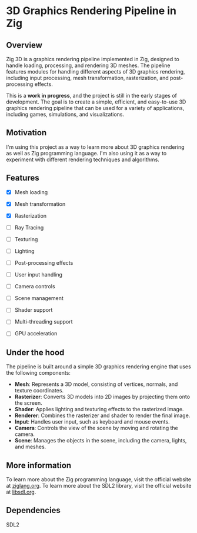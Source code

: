 # 3D Graphics Rendering Pipeline in Zig


## Overview

Zig 3D is a graphics rendering pipeline implemented in Zig, designed to handle loading, processing, and rendering 3D meshes.
The pipeline features modules for handling different aspects of 3D graphics rendering, including input processing, mesh transformation, rasterization, and post-processing effects.

This is a **work in progress**, and the project is still in the early stages of development. The goal is to create a simple, efficient, and easy-to-use 3D graphics rendering pipeline that can be used for a variety of applications, including games, simulations, and visualizations.

## Motivation

I'm using this project as a way to learn more about 3D graphics rendering as well as Zig programming language. I'm also using it as a way to experiment with different rendering techniques and algorithms.

## Features

- [x] Mesh loading
- [x] Mesh transformation
- [x] Rasterization
- [ ] Ray Tracing
- [ ] Texturing
- [ ] Lighting
- [ ] Post-processing effects
- [ ] User input handling
- [ ] Camera controls
- [ ] Scene management
- [ ] Shader support
- [ ] Multi-threading support
- [ ] GPU acceleration


## Under the hood

The pipeline is built around a simple 3D graphics rendering engine that uses the following components:

- **Mesh**: Represents a 3D model, consisting of vertices, normals, and texture coordinates.
- **Rasterizer**: Converts 3D models into 2D images by projecting them onto the screen.
- **Shader**: Applies lighting and texturing effects to the rasterized image.
- **Renderer**: Combines the rasterizer and shader to render the final image.
- **Input**: Handles user input, such as keyboard and mouse events.
- **Camera**: Controls the view of the scene by moving and rotating the camera.
- **Scene**: Manages the objects in the scene, including the camera, lights, and meshes.

## More information

To learn more about the Zig programming language, visit the official website at [ziglang.org](https://ziglang.org/).
To learn more about the SDL2 library, visit the official website at [libsdl.org](https://www.libsdl.org/).

## Dependencies

SDL2



